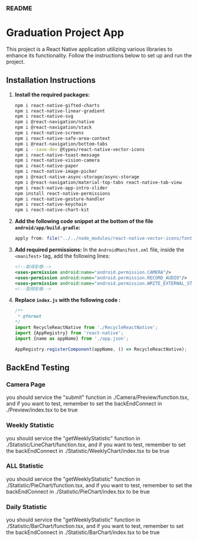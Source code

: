 ### README

# Graduation Project App

This project is a React Native application utilizing various libraries to enhance its functionality. Follow the instructions below to set up and run the project.

## Installation Instructions

1. **Install the required packages:**
   ```sh
   npm i react-native-gifted-charts
   npm i react-native-linear-gradient
   npm i react-native-svg
   npm i @react-navigation/native
   npm i @react-navigation/stack
   npm i react-native-screens
   npm i react-native-safe-area-context
   npm i @react-navigation/bottom-tabs
   npm i --save-dev @types/react-native-vector-icons
   npm i react-native-toast-message
   npm i react-native-vision-camera
   npm i react-native-paper
   npm i react-native-image-picker
   npm i @react-native-async-storage/async-storage
   npm i @react-navigation/material-top-tabs react-native-tab-view
   npm i react-native-app-intro-slider
   npm install react-native-permissions
   npm i react-native-gesture-handler
   npm i react-native-keychain
   npm i react-native-chart-kit
   ```

2. **Add the following code snippet at the bottom of the file `android/app/build.gradle`:**
   ```gradle
   apply from: file("../../node_modules/react-native-vector-icons/fonts.gradle")
   ```

3. **Add required permissions:**
   In the `AndroidManifest.xml` file, inside the `<manifest>` tag, add the following lines:
   ```xml
   <!--取得影像-->
   <uses-permission android:name="android.permission.CAMERA"/>
   <uses-permission android:name="android.permission.RECORD_AUDIO"/>
   <uses-permission android:name="android.permission.WRITE_EXTERNAL_STORAGE"/>
   <!--取得影像-->
   ```
4. **Replace `index.js` with the following code :**
   ```javascript
   /**
    * @format
   */
   import RecycleReactNative from './RecycleReactNative';
   import {AppRegistry} from 'react-native';
   import {name as appName} from './app.json';

   AppRegistry.registerComponent(appName, () => RecycleReactNative);
   ```

## BackEnd Testing

### Camera Page
you should service the "submit" function in ./Camera/Preview/function.tsx, and if you want to test, remember to set the backEndConnect in ./Preview/index.tsx  to be true

### Weekly Statistic 
you should service the "getWeeklyStatistic" function in ./Statistic/LineChart/function.tsx, and if you want to test, remember to set the backEndConnect in ./Statistic/WeeklyChart/index.tsx  to be true

### ALL Statistic 
you should service the "getWeeklyStatistic" function in ./Statistic/PieChart/function.tsx, and if you want to test, remember to set the backEndConnect in ./Statistic/PieChart/index.tsx  to be true

### Daily Statistic 
you should service the "getWeeklyStatistic" function in ./Statistic/BarChart/function.tsx, and if you want to test, remember to set the backEndConnect in ./Statistic/BarChart/index.tsx  to be true

